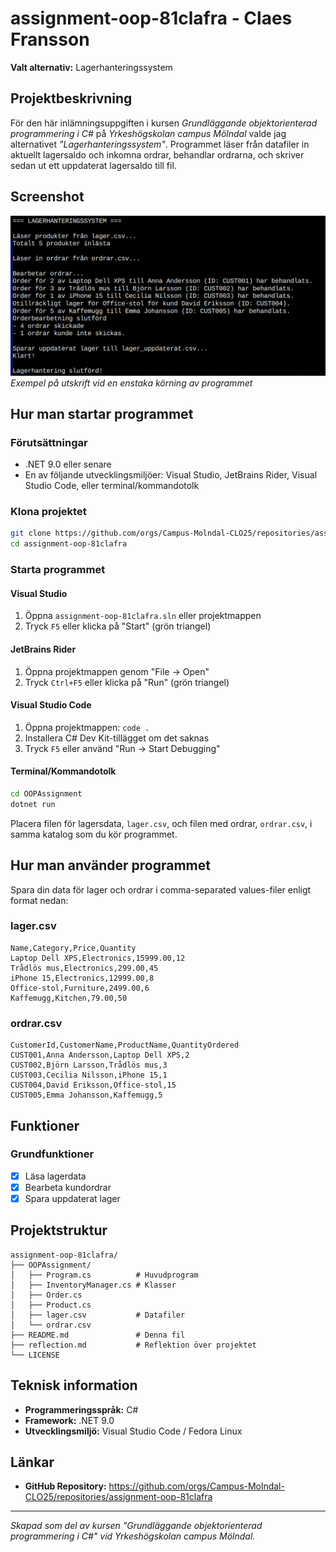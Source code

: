 # assignment-oop-81clafra - Claes Fransson

**Valt alternativ:** Lagerhanteringssystem

## Projektbeskrivning

För den här inlämningsuppgiften i kursen _Grundläggande objektorienterad programmering i C#_ på _Yrkeshögskolan campus Mölndal_ valde jag alternativet _"Lagerhanteringssystem"_. 
Programmet läser från datafiler in aktuellt lagersaldo och inkomna ordrar, behandlar ordrarna, och skriver sedan ut ett uppdaterat lagersaldo till fil.

## Screenshot

![Skärmbild av programmet](screenshot.png)
_Exempel på utskrift vid en enstaka körning av programmet_

## Hur man startar programmet

### Förutsättningar

- .NET 9.0 eller senare
- En av följande utvecklingsmiljöer: Visual Studio, JetBrains Rider, Visual Studio Code, eller terminal/kommandotolk

### Klona projektet

```bash
git clone https://github.com/orgs/Campus-Molndal-CLO25/repositories/assignment-oop-81clafra
cd assignment-oop-81clafra
```

### Starta programmet

#### Visual Studio

1. Öppna `assignment-oop-81clafra.sln` eller projektmappen
2. Tryck `F5` eller klicka på "Start" (grön triangel)

#### JetBrains Rider

1. Öppna projektmappen genom "File → Open"
2. Tryck `Ctrl+F5` eller klicka på "Run" (grön triangel)

#### Visual Studio Code

1. Öppna projektmappen: `code .`
2. Installera C# Dev Kit-tillägget om det saknas
3. Tryck `F5` eller använd "Run → Start Debugging"

#### Terminal/Kommandotolk

```bash
cd OOPAssignment
dotnet run
```

Placera filen för lagersdata, `lager.csv`, och filen med ordrar, `ordrar.csv`, i samma katalog som 
du kör programmet. 

## Hur man använder programmet

Spara din data för lager och ordrar i comma-separated values-filer enligt format nedan:

### lager.csv

```
Name,Category,Price,Quantity
Laptop Dell XPS,Electronics,15999.00,12
Trådlös mus,Electronics,299.00,45
iPhone 15,Electronics,12999.00,8
Office-stol,Furniture,2499.00,6
Kaffemugg,Kitchen,79.00,50
```

### ordrar.csv

```
CustomerId,CustomerName,ProductName,QuantityOrdered
CUST001,Anna Andersson,Laptop Dell XPS,2
CUST002,Björn Larsson,Trådlös mus,3
CUST003,Cecilia Nilsson,iPhone 15,1
CUST004,David Eriksson,Office-stol,15
CUST005,Emma Johansson,Kaffemugg,5
```

## Funktioner

### Grundfunktioner

- [x] Läsa lagerdata
- [x] Bearbeta kundordrar
- [x] Spara uppdaterat lager

## Projektstruktur

```
assignment-oop-81clafra/
├── OOPAssignment/
│   ├── Program.cs          # Huvudprogram
│   ├── InventoryManager.cs # Klasser
│   ├── Order.cs
│   ├── Product.cs
│   ├── lager.csv           # Datafiler
│   └── ordrar.csv
├── README.md               # Denna fil
├── reflection.md           # Reflektion över projektet
└── LICENSE
```

## Teknisk information

- **Programmeringsspråk:** C#
- **Framework:** .NET 9.0
- **Utvecklingsmiljö:** Visual Studio Code / Fedora Linux


## Länkar

- **GitHub Repository:** https://github.com/orgs/Campus-Molndal-CLO25/repositories/assignment-oop-81clafra

---

_Skapad som del av kursen "Grundläggande objektorienterad programmering i C#" vid Yrkeshögskolan campus Mölndal._
